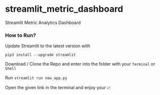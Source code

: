 # streamlit_metric_dashboard
Streamlit Metric Analytics Dashboard

### How to Run?

Update Streamlit to the latest version with 

```
pip3 install --upgrade streamlit
```

Download / Clone the Repo and enter into the folder with your `Terminal` or `Shell`

Run `streamlit run new_app.py` 

Open the given link in the terminal and enjoy your 📈


